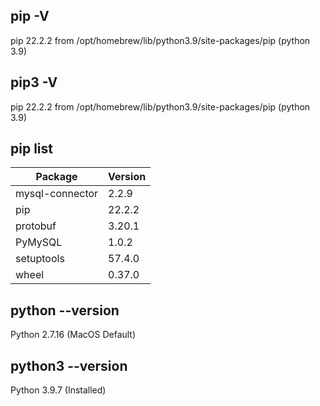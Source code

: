 ## pip -V
pip 22.2.2 from /opt/homebrew/lib/python3.9/site-packages/pip (python 3.9)

## pip3 -V
pip 22.2.2 from /opt/homebrew/lib/python3.9/site-packages/pip (python 3.9)

## pip list
|  Package   | Version  |
|  ----  | ----  |
| mysql-connector  | 2.2.9 |
| pip  | 22.2.2 |
| protobuf  | 3.20.1 |
| PyMySQL  | 1.0.2 |
| setuptools  | 57.4.0 |
| wheel  | 0.37.0 |

## python --version
Python 2.7.16 (MacOS Default)

## python3 --version
Python 3.9.7 (Installed)

